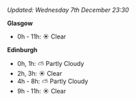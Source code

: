 *Updated: Wednesday 7th December 23:30*

**Glasgow**

* 0h - 11h: :sunny: Clear

**Edinburgh**

* 0h, 1h: :partly_sunny: Partly Cloudy
* 2h, 3h: :sunny: Clear
* 4h - 8h: :partly_sunny: Partly Cloudy
* 9h - 11h: :sunny: Clear
